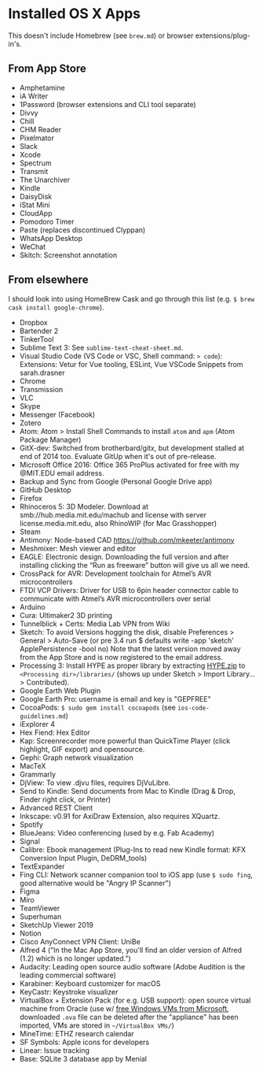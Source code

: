 # Installed OS X Apps
This doesn't include Homebrew (see `brew.md`) or browser extensions/plug-in's.

## From App Store
- Amphetamine
- iA Writer
- 1Password (browser extensions and CLI tool separate)
- Divvy
- Chill
- CHM Reader
- Pixelmator
- Slack
- Xcode
- Spectrum
- Transmit
- The Unarchiver
- Kindle
- DaisyDisk
- iStat Mini
- CloudApp
- Pomodoro Timer
- Paste (replaces discontinued Clyppan)
- WhatsApp Desktop
- WeChat
- Skitch: Screenshot annotation

## From elsewhere
I should look into using HomeBrew Cask and go through this list (e.g. `$ brew cask install google-chrome`).

- Dropbox
- Bartender 2
- TinkerTool
- Sublime Text 3: See `sublime-text-cheat-sheet.md`.
- Visual Studio Code (VS Code or VSC, Shell command: `> code`): Extensions: Vetur for Vue tooling, ESLint, Vue VSCode Snippets from sarah.drasner
- Chrome
- Transmission
- VLC
- Skype
- Messenger (Facebook)
- Zotero
- Atom: Atom > Install Shell Commands to install `atom` and `apm` (Atom Package Manager)
- GitX-dev: Switched from brotherbard/gitx, but development stalled at end of 2014 too. Evaluate GitUp when it's out of pre-release.
- Microsoft Office 2016: Office 365 ProPlus activated for free with my @MIT.EDU email address.
- Backup and Sync from Google (Personal Google Drive app)
- GitHub Desktop
- Firefox
- Rhinoceros 5: 3D Modeler. Download at smb://hub.media.mit.edu/machub and license with server license.media.mit.edu, also RhinoWIP (for Mac Grasshopper)
- Steam
- Antimony: Node-based CAD https://github.com/mkeeter/antimony
- Meshmixer: Mesh viewer and editor
- EAGLE: Electronic design. Downloading the full version and after installing clicking the “Run as freeware” button will give us all we need.
- CrossPack for AVR: Development toolchain for Atmel’s AVR microcontrollers
- FTDI VCP Drivers: Driver for USB to 6pin header connector cable to communicate with Atmel’s AVR microcontrollers over serial
- Arduino
- Cura: Ultimaker2 3D printing
- Tunnelblick + Certs: Media Lab VPN from Wiki
- Sketch: To avoid Versions hogging the disk, disable Preferences > General > Auto-Save (or pre 3.4 run $ defaults write -app 'sketch' ApplePersistence -bool no) Note that the latest version moved away from the App Store and is now registered to the email address.
- Processing 3: Install HYPE as proper library by extracting [HYPE.zip](https://github.com/hype/HYPE_Processing/blob/master/distribution/HYPE.zip) to `<Processing dir>/libraries/` (shows up under Sketch > Import Library… > Contributed).
- Google Earth Web Plugin
- Google Earth Pro: username is email and key is "GEPFREE"
- CocoaPods: `$ sudo gem install cocoapods` (see `ios-code-guidelines.md`)
- iExplorer 4
- Hex Fiend: Hex Editor
- Kap: Screenrecorder more powerful than QuickTime Player (click highlight, GIF export) and opensource.
- Gephi: Graph network visualization
- MacTeX
- Grammarly
- DjView: To view .djvu files, requires DjVuLibre.
- Send to Kindle: Send documents from Mac to Kindle (Drag & Drop, Finder right click, or Printer)
- Advanced REST Client
- Inkscape: v0.91 for AxiDraw Extension, also requires XQuartz.
- Spotify
- BlueJeans: Video conferencing (used by e.g. Fab Academy)
- Signal
- Calibre: Ebook management (Plug-Ins to read new Kindle format: KFX Conversion Input Plugin, DeDRM_tools)
- TextExpander
- Fing CLI: Network scanner companion tool to iOS app (use `$ sudo fing`, good alternative would be "Angry IP Scanner")
- Figma
- Miro
- TeamViewer
- Superhuman
- SketchUp Viewer 2019
- Notion
- Cisco AnyConnect VPN Client: UniBe
- Alfred 4 ("In the Mac App Store, you'll find an older version of Alfred (1.2) which is no longer updated.")
- Audacity: Leading open source audio software (Adobe Audition is the leading commercial software)
- Karabiner: Keyboard customizer for macOS
- KeyCastr: Keystroke visualizer
- VirtualBox + Extension Pack (for e.g. USB support): open source virtual machine from Oracle (use w/ [free Windows VMs from Microsoft](https://developer.microsoft.com/en-us/microsoft-edge/tools/vms/), downloaded `.ova` file can be deleted after the "appliance" has been imported, VMs are stored in `~/VirtualBox VMs/`)
- MineTime: ETHZ research calendar
- SF Symbols: Apple icons for developers
- Linear: Issue tracking
- Base: SQLite 3 database app by Menial
